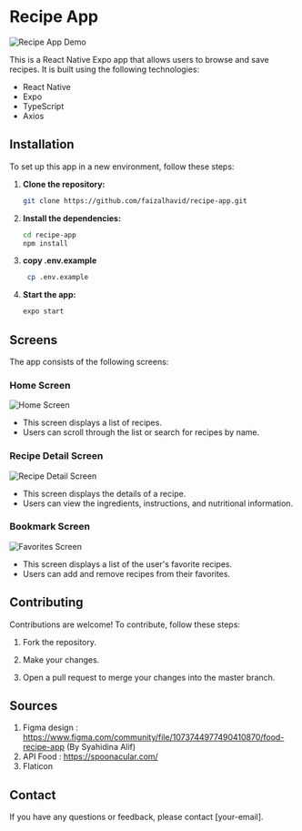 # Recipe App

![Recipe App Demo](app-screenshot.png)

This is a React Native Expo app that allows users to browse and save recipes. It is built using the following technologies:
- React Native
- Expo
- TypeScript
- Axios

## Installation

To set up this app in a new environment, follow these steps:

1. **Clone the repository:**

    ```bash
    git clone https://github.com/faizalhavid/recipe-app.git
    ```

2. **Install the dependencies:**

    ```bash
    cd recipe-app
    npm install
    ```
3. **copy .env.example**
   ```bash
    cp .env.example
   ```

4. **Start the app:**

    ```bash
    expo start
    ```

## Screens

The app consists of the following screens:

### Home Screen

![Home Screen](screenshots/home-screen.png)

- This screen displays a list of recipes.
- Users can scroll through the list or search for recipes by name.

### Recipe Detail Screen

![Recipe Detail Screen](screenshots/recipe-detail-screen.png)

- This screen displays the details of a recipe.
- Users can view the ingredients, instructions, and nutritional information.

### Bookmark Screen

![Favorites Screen](screenshots/favorites-screen.png)

- This screen displays a list of the user's favorite recipes.
- Users can add and remove recipes from their favorites.

## Contributing

Contributions are welcome! To contribute, follow these steps:

1. Fork the repository.

2. Make your changes.

3. Open a pull request to merge your changes into the master branch.

## Sources
1. Figma design : https://www.figma.com/community/file/1073744977490410870/food-recipe-app (By Syahidina Alif)
2. API Food : https://spoonacular.com/
3. Flaticon
   

## Contact

If you have any questions or feedback, please contact [your-email].
